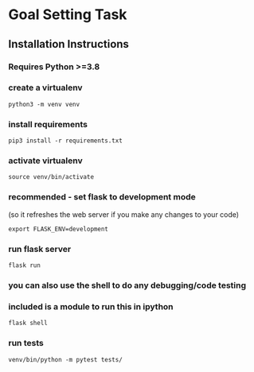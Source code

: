 # Goal Setting Task

## Installation Instructions

### Requires Python >=3.8


### create a virtualenv

```
python3 -m venv venv
```

### install requirements

```
pip3 install -r requirements.txt
```

### activate virtualenv

```
source venv/bin/activate
```

### recommended - set flask to development mode

(so it refreshes the web server if you make any changes to your code)

```
export FLASK_ENV=development
```

### run flask server

```
flask run
```

### you can also use the shell to do any debugging/code testing

### included is a module to run this in ipython

```
flask shell
```

### run tests

```
venv/bin/python -m pytest tests/
```
